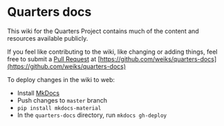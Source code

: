# Quarters docs

This wiki for the Quarters Project contains much of the content and resources
available publicly.

If you feel like contributing to the wiki, like changing or adding things, feel
free to submit a [Pull Request](https://github.com/weiks/quarters-docs/pulls) at
[https://github.com/weiks/quarters-docs](https://github.com/weiks/quarters-docs)

To deploy changes in the wiki to web:

* Install [MkDocs](http://www.mkdocs.org/)
* Push changes to `master` branch
* `pip install mkdocs-material`
* In the `quarters-docs` directory, run `mkdocs gh-deploy`
